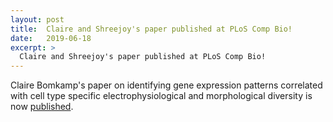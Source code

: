 ```yaml
---
layout: post
title:  Claire and Shreejoy's paper published at PLoS Comp Bio!
date:   2019-06-18
excerpt: >
  Claire and Shreejoy's paper published at PLoS Comp Bio!
---
```


Claire Bomkamp's paper on identifying gene expression patterns correlated with cell type specific electrophysiological and morphological diversity is now [published](https://journals.plos.org/ploscompbiol/article?id=10.1371/journal.pcbi.1007113). 
